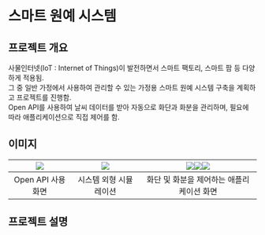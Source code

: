# 스마트 원예 시스템
## 프로젝트 개요
사물인터넷(IoT : Internet of Things)이 발전하면서 스마트 팩토리, 스마트 팜 등 다양하게 적용됨.   
그 중 일반 가정에서 사용하여 관리할 수 있는 가정용 스마트 원예 시스템 구축을 계획하고 프로젝트를 진행함.   
Open API를 사용하여 날씨 데이터를 받아 자동으로 화단과 화분을 관리하며, 필요에 따라 애플리케이션으로 직접 제어를 함.

## 이미지
| <img src="https://user-images.githubusercontent.com/44526808/103440461-3d715480-4c89-11eb-88b6-e7fca4ea0e62.png"></img> | <img src="https://user-images.githubusercontent.com/44526808/103400087-319d6980-4b87-11eb-89a4-d1a6936acc2a.png"></img> | <img src="https://user-images.githubusercontent.com/44526808/103400119-4e39a180-4b87-11eb-9089-b0fd39d4e4d6.png"></img><img src="https://user-images.githubusercontent.com/44526808/103400141-601b4480-4b87-11eb-9345-f56ae056e7de.png"></img><img src="https://user-images.githubusercontent.com/44526808/103400163-70cbba80-4b87-11eb-9b61-f7f29c6d4bf7.png"></img> |
|:---:|:---:|:---:|
| Open API 사용화면 | 시스템 외형 시뮬레이션 | 화단 및 화분을 제어하는 애플리케이션 화면 |

## 프로젝트 설명
